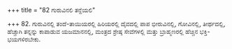 +++
title = "82 ಗುರುವಿನಲಿ ತನ್ದೆಯಲಿ"

+++
82. ಗುರುವಿನಲ್ಲಿ ತಂದೆ-ತಾಯಿಯರಲ್ಲಿ ಹಿರಿಯರಲ್ಲಿ ದೈವದಲ್ಲಿ ಪಾಪ ಭೀರುವಿನಲ್ಲಿ, ಗೋವಿನಲ್ಲಿ, ತೀರ್ಥದಲ್ಲಿ, ಹೆಚ್ಚಾಗಿ ತನ್ನನ್ನು ಕಾಪಾಡುವ ಯಜಮಾನನಲ್ಲಿ, ಮಂತ್ರದ ಶ್ರೇಷ್ಠ ಸೇವೆಗಳಲ್ಲಿ ಮತ್ತು ಬ್ರಾಹ್ಮಣರಲ್ಲಿ ಹೆಚ್ಚಿನ ಭಕ್ತಿ-ಭಯಗಳಿರಬೇಕು.